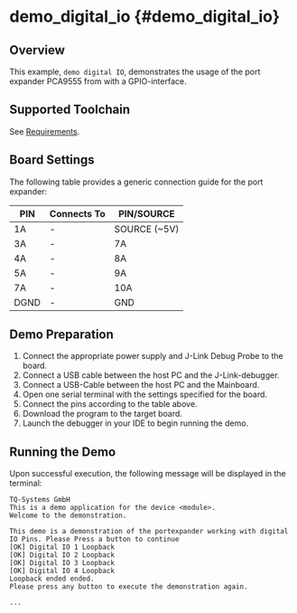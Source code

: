 demo_digital_io {#demo_digital_io}
===============

## Overview
This example, ``demo digital IO``, demonstrates the usage of the port expander PCA9555 from with a GPIO-interface.

## Supported Toolchain
See [Requirements](../../README.md#requirements).

## Board Settings
The following table provides a generic connection guide for the port expander:

| PIN  | Connects To | PIN/SOURCE   |
| ---- | ----------- | ------------ |
| 1A   | -           | SOURCE (~5V) |
| 3A   | -           | 7A           |
| 4A   | -           | 8A           |
| 5A   | -           | 9A           |
| 7A   | -           | 10A          |
| DGND | -           | GND          |

## Demo Preparation
1. Connect the appropriate power supply and J-Link Debug Probe to the board.
2. Connect a USB cable between the host PC and the J-Link-debugger.
3. Connect a USB-Cable between the host PC and the Mainboard.
4. Open one serial terminal with the settings specified for the board.
5. Connect the pins according to the table above.
6. Download the program to the target board.
7. Launch the debugger in your IDE to begin running the demo.

## Running the Demo
Upon successful execution, the following message will be displayed in the terminal:

```
TQ-Systems GmbH
This is a demo application for the device <module>.
Welcome to the demonstration.

This demo is a demonstration of the portexpander working with digital IO Pins. Please Press a button to continue
[OK] Digital IO 1 Loopback
[OK] Digital IO 2 Loopback
[OK] Digital IO 3 Loopback
[OK] Digital IO 4 Loopback
Loopback ended ended.
Please press any button to execute the demonstration again.

...

```
